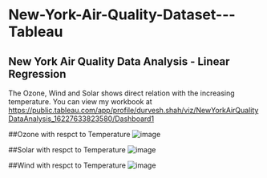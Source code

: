 # New-York-Air-Quality-Dataset---Tableau

## New York Air Quality Data Analysis - Linear Regression 

The Ozone, Wind and Solar shows direct relation with the increasing temperature. 
You can view my workbook at https://public.tableau.com/app/profile/durvesh.shah/viz/NewYorkAirQualityDataAnalysis_16227633823580/Dashboard1


##Ozone with respct to Temperature
![image](https://user-images.githubusercontent.com/37297153/159527152-b9acc503-f68d-45b8-8be8-889e81c848a0.png)

##Solar with respct to Temperature
![image](https://user-images.githubusercontent.com/37297153/159527258-d5d1fabf-1ebb-48a4-aca0-48d1f188ba20.png)

##Wind with respct to Temperature
![image](https://user-images.githubusercontent.com/37297153/159527506-a0d8aeed-aeff-458e-adbf-43356906d5d4.png)



